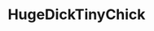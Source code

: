 ---
title: HugeDickTinyChick
crosslinks:
- livven
- PornStarletHQ
- WhiteAndThick
- distension
- Whoregasm
- dirtysmall
- JavPreview
- theSourcer
- exsexs
- Throatfucking
- PORN4U
- The_Best_NSFW_GIFS
- LipsThatUsedToGrip
- Glorp
- shorthairchicks
- translucent_porn
- damngoodinterracial
- PostCumInsertion
- FaceFuck
- FrontDoggystyle
---
